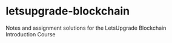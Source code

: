# letsupgrade-blockchain
Notes and assignment solutions for the LetsUpgrade Blockchain Introduction Course
